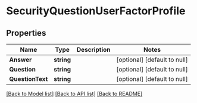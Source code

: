 # SecurityQuestionUserFactorProfile

## Properties
Name | Type | Description | Notes
------------ | ------------- | ------------- | -------------
**Answer** | **string** |  | [optional] [default to null]
**Question** | **string** |  | [optional] [default to null]
**QuestionText** | **string** |  | [optional] [default to null]

[[Back to Model list]](../README.md#documentation-for-models) [[Back to API list]](../README.md#documentation-for-api-endpoints) [[Back to README]](../README.md)

